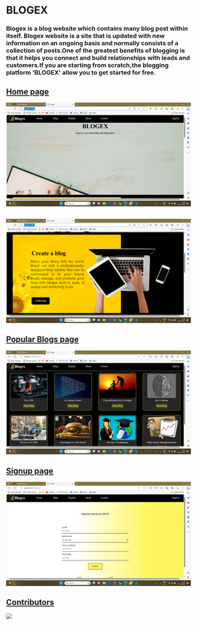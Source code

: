 # BLOGEX
### Blogex is a blog website which contains many blog post within itself. Blogex website is a site that is updated with new information on an ongoing basis and normally consists of a collection of posts.One of the greatest benefits of blogging is that it helps you connect and build relationships with leads and customers.If you are starting from scratch,the blogging platform 'BLOGEX' allow you to get started for free.


## <u>Home page</u>
![Home page screenshot](./src/home1.png)
<br/> <br/>

![Home page screenshot](./src/home2.png)

## <u>Popular Blogs page

![Popular page screenshot](./src/popular.png)

## <u>Signup page

![Signup page screenshot](./src/signup.png)

## Contributors

<a href="https://github.com/noorshaikh123/ICP5-react-project--Blogex/graphs/contributors">
  <img src="https://contrib.rocks/image?repo=noorshaikh123/ICP5-react-project--Blogex" />
</a>